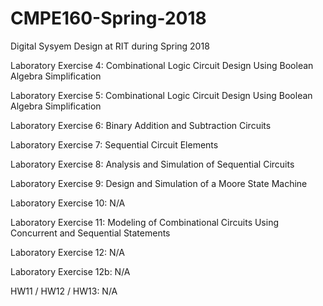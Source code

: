 # CMPE160-Spring-2018
 Digital Sysyem Design at RIT during Spring 2018

Laboratory Exercise 4: Combinational Logic Circuit Design Using Boolean Algebra Simplification

Laboratory Exercise 5: Combinational Logic Circuit Design Using Boolean Algebra Simplification

Laboratory Exercise 6: Binary Addition and Subtraction Circuits

Laboratory Exercise 7: Sequential Circuit Elements

Laboratory Exercise 8: Analysis and Simulation of Sequential Circuits

Laboratory Exercise 9: Design and Simulation of a Moore State Machine

Laboratory Exercise 10: N/A

Laboratory Exercise 11: Modeling of Combinational Circuits Using Concurrent and Sequential Statements

Laboratory Exercise 12: N/A

Laboratory Exercise 12b: N/A

HW11 / HW12 / HW13: N/A
